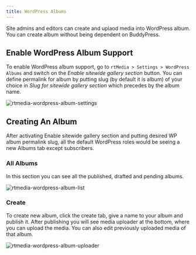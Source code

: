 ```yaml
---
title: WordPress Albums
---
```


Site admins and editors can create and uplaod media into WordPress album. You can create album without being dependent on BuddyPress. 

## Enable WordPress Album Support

To enable WordPress album support, go to `rtMedia > Settings > WordPress Albums` and switch on the *Enable sitewide gallery section* button. You can define permalink for album by putting slug (by default it is album) of your choice in *Slug for sitewide gallery section* which precedes by the album name.

![rtmedia-wordpress-album-settings](https://cloud.githubusercontent.com/assets/2941333/6781526/4cbe2d62-d194-11e4-9971-73472e5e55b8.png)


## Creating An Album

After activating Enable sitewide gallery section and putting desired WP album permalink slug, all the default WordPress roles would be seeing a new Albums tab except subscribers.

### All Albums

In this section you can see all the published, drafted and pending albums.

![rtmedia-wordpress-album-list](https://cloud.githubusercontent.com/assets/2941333/6781948/1ff234e2-d197-11e4-8ef1-7ae21e047627.png)

### Create

To create new album, click the create tab, give a name to your album and publish it. After publishing you will see media uploader at the bottom, where you can upload the media. You can also edit previously uploaded media of that album.

![rtmedia-wordpress-album-uploader](https://cloud.githubusercontent.com/assets/2941333/6782015/86b225ca-d197-11e4-8fae-0c37cfdff2eb.png)


